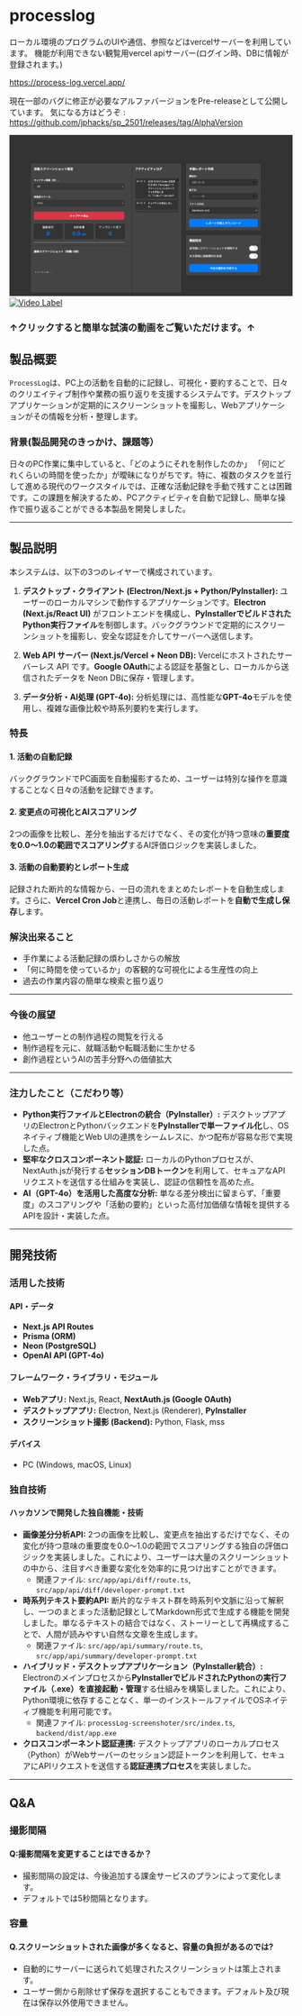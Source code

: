 # processlog

ローカル環境のプログラムのUIや通信、参照などはvercelサーバーを利用しています。
機能が利用できない観覧用vercel apiサーバー(ログイン時、DBに情報が登録されます。)

https://process-log.vercel.app/

現在一部のバグに修正が必要なアルファバージョンをPre-releaseとして公開しています。
気になる方はどうぞ : https://github.com/jphacks/sp_2501/releases/tag/AlphaVersion

![IMAGE ALT TEXT HERE](https://raw.githubusercontent.com/jphacks/sp_2501/refs/heads/main/sampleImage.png)
[![Video Label](http://img.youtube.com/vi/w3tBt64taQU/0.jpg)](https://youtu.be/w3tBt64taQU)
### ↑クリックすると簡単な試演の動画をご覧いただけます。↑
## 製品概要
`ProcessLog`は、PC上の活動を自動的に記録し、可視化・要約することで、日々のクリエイティブ制作や業務の振り返りを支援するシステムです。デスクトップアプリケーションが定期的にスクリーンショットを撮影し、Webアプリケーションがその情報を分析・整理します。

### 背景(製品開発のきっかけ、課題等）
日々のPC作業に集中していると、「どのようにそれを制作したのか」 「何にどれくらいの時間を使ったか」が曖昧になりがちです。特に、複数のタスクを並行して進める現代のワークスタイルでは、正確な活動記録を手動で残すことは困難です。この課題を解決するため、PCアクティビティを自動で記録し、簡単な操作で振り返ることができる本製品を開発しました。

---

## 製品説明
本システムは、以下の3つのレイヤーで構成されています。

1.  **デスクトップ・クライアント (Electron/Next.js + Python/PyInstaller):**
    ユーザーのローカルマシンで動作するアプリケーションです。**Electron (Next.js/React UI)** がフロントエンドを構成し、**PyInstallerでビルドされたPython実行ファイル**を制御します。バックグラウンドで定期的にスクリーンショットを撮影し、安全な認証を介してサーバーへ送信します。

2.  **Web API サーバー (Next.js/Vercel + Neon DB):**
    Vercelにホストされたサーバーレス API です。**Google OAuth**による認証を基盤とし、ローカルから送信されたデータを Neon DBに保存・管理します。

3.  **データ分析・AI処理 (GPT-4o):**
    分析処理には、高性能な**GPT-4o**モデルを使用し、複雑な画像比較や時系列要約を実行します。

### 特長
#### 1. 活動の自動記録
バックグラウンドでPC画面を自動撮影するため、ユーザーは特別な操作を意識することなく日々の活動を記録できます。

#### 2. 変更点の可視化とAIスコアリング
2つの画像を比較し、差分を抽出するだけでなく、その変化が持つ意味の**重要度を0.0〜1.0の範囲でスコアリング**するAI評価ロジックを実装しました。

#### 3. 活動の自動要約とレポート生成
記録された断片的な情報から、一日の流れをまとめたレポートを自動生成します。さらに、**Vercel Cron Job**と連携し、毎日の活動レポートを**自動で生成し保存**します。

### 解決出来ること
* 手作業による活動記録の煩わしさからの解放
* 「何に時間を使っているか」の客観的な可視化による生産性の向上
* 過去の作業内容の簡単な検索と振り返り

---

### 今後の展望
* 他ユーザーとの制作過程の閲覧を行える
* 制作過程を元に、就職活動や転職活動に生かせる
* 創作過程というAIの苦手分野への価値拡大

---

### 注力したこと（こだわり等）
* **Python実行ファイルとElectronの統合（PyInstaller）:** デスクトップアプリのElectronとPythonバックエンドを**PyInstallerで単一ファイル化**し、OSネイティブ機能とWeb UIの連携をシームレスに、かつ配布が容易な形で実現した点。
* **堅牢なクロスコンポーネント認証:** ローカルのPythonプロセスが、NextAuth.jsが発行する**セッションDBトークン**を利用して、セキュアなAPIリクエストを送信する仕組みを実装し、認証の信頼性を高めた点。
* **AI（GPT-4o）を活用した高度な分析:** 単なる差分検出に留まらず、「重要度」のスコアリングや「活動の要約」といった高付加価値な情報を提供するAPIを設計・実装した点。

---

## 開発技術
### 活用した技術
#### API・データ
* **Next.js API Routes**
* **Prisma (ORM)**
* **Neon (PostgreSQL)**
* **OpenAI API (GPT-4o)**

#### フレームワーク・ライブラリ・モジュール
* **Webアプリ:** Next.js, React, **NextAuth.js (Google OAuth)**
* **デスクトップアプリ:** Electron, Next.js (Renderer), **PyInstaller**
* **スクリーンショット撮影 (Backend):** Python, Flask, mss

#### デバイス
* PC (Windows, macOS, Linux)

### 独自技術
#### ハッカソンで開発した独自機能・技術
* **画像差分分析API:** 2つの画像を比較し、変更点を抽出するだけでなく、その変化が持つ意味の重要度を0.0〜1.0の範囲でスコアリングする独自の評価ロジックを実装しました。これにより、ユーザーは大量のスクリーンショットの中から、注目すべき重要な変化を効率的に見つけ出すことができます。
    * 関連ファイル: `src/app/api/diff/route.ts`, `src/app/api/diff/developer-prompt.txt`
* **時系列テキスト要約API:** 断片的なテキスト群を時系列や文脈に沿って解釈し、一つのまとまった活動記録としてMarkdown形式で生成する機能を開発しました。単なるテキストの結合ではなく、ストーリーとして再構成することで、人間が読みやすい自然な文章を生成します。
    * 関連ファイル: `src/app/api/summary/route.ts`, `src/app/api/summary/developer-prompt.txt`
* **ハイブリッド・デスクトップアプリケーション（PyInstaller統合）:** Electronのメインプロセスから**PyInstallerでビルドされたPythonの実行ファイル（.exe）を直接起動・管理**する仕組みを構築しました。これにより、Python環境に依存することなく、単一のインストールファイルでOSネイティブ機能を利用可能です。
    * 関連ファイル: `processLog-screenshoter/src/index.ts`, `backend/dist/app.exe`
* **クロスコンポーネント認証連携:** デスクトップアプリのローカルプロセス（Python）がWebサーバーのセッション認証トークンを利用して、セキュアにAPIリクエストを送信する**認証連携プロセス**を実装しました。

---

## Q&A
### 撮影間隔
#### Q:撮影間隔を変更することはできるか？
-   撮影間隔の設定は、今後追加する課金サービスのプランによって変化します。
-   デフォルトでは5秒間隔となります。
### 容量
#### Q.スクリーンショットされた画像が多くなると、容量の負担があるのでは?
-   自動的にサーバーに送られて処理されたスクリーンショットは策上されます。
-   ユーザー側から削除せず保存を選択することもできます。デフォルト及び現在は保存以外使用できません。


